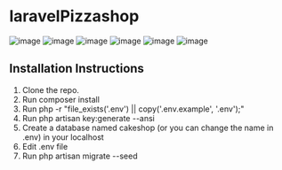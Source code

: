 # laravelPizzashop
![image](https://github.com/empresst/laravelPizzashop/assets/50694910/64ad69fa-c681-4a83-b865-157c7feeb0e5)
![image](https://github.com/empresst/laravelPizzashop/assets/50694910/dcdc8481-2295-412e-bfd6-232103cbaee9)
![image](https://github.com/empresst/laravelPizzashop/assets/50694910/211a5c54-736a-4d99-9e90-70088c22f6cc)
![image](https://github.com/empresst/laravelPizzashop/assets/50694910/07ed6c4b-82cd-46b4-88fe-b0db7f7c8bd4)
![image](https://github.com/empresst/laravelPizzashop/assets/50694910/eb4e5899-950c-4c6e-bc73-296f799f011d)
![image](https://github.com/empresst/laravelPizzashop/assets/50694910/0b556933-812e-4dcf-b058-4e8cb5fd57b6)


## Installation Instructions
1. Clone the repo.
2. Run composer install
3. Run php -r "file_exists('.env') || copy('.env.example', '.env');"
4. Run php artisan key:generate --ansi
5. Create a database named cakeshop (or you can change the name in .env) in your localhost
6. Edit .env file
7. Run php artisan migrate --seed
